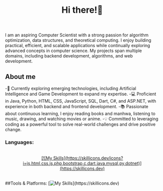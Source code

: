 
<head>
  <meta name="google-site-verification" content="l50Ld6b6I62IgntsSoqWSoLY-4Ywhf37ak-KfF95uTA" />
</head>
<header>
  <h1 align="center">Hi there!👋</h1>
</header>
<section align="left">

I am an aspiring Computer Scientist with a strong passion for algorithm optimization, data structures, and theoretical computing. I enjoy building practical, efficient, and scalable applications while continually exploring advanced concepts in computer science. My projects span multiple domains, including backend development, algorithms, and web development.

## About me
-🌱 Currently exploring emerging technologies, including Artificial Intelligence and Game Development to expand my expertise.
-💻 Proficient in Java, Python, HTML, CSS, JavaScript, SQL, Dart, C#, and ASP.NET, with experience in both backend and frontend development.
-📚 Passionate about continuous learning, I enjoy reading books and manhwa, listening to music, drawing, and watching movies or anime.
-💡 Committed to leveraging coding as a powerful tool to solve real-world challenges and drive positive change.

<h3>Languages:</h3>
  </br>
  <div align="center">
    <a href="https://skillicons.dev">
     [![My Skills](https://skillicons.dev/icons?i=js,html,css,js,php,bootstrap,c,dart,java,mysql,py,dotnet)](https://skillicons.dev)
    </a>
  </div>
  </br>
</section>


##Tools & Platforms:
[![My Skills](https://skillicons.dev/icons?i=js,vscode,visualstudio,pycharm,postman,notion,flutter,discord,blender,)](https://skillicons.dev)
